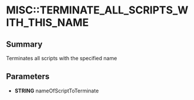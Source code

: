 # MISC::TERMINATE_ALL_SCRIPTS_WITH_THIS_NAME

## Summary
Terminates all scripts with the specified name

## Parameters
* **STRING** nameOfScriptToTerminate